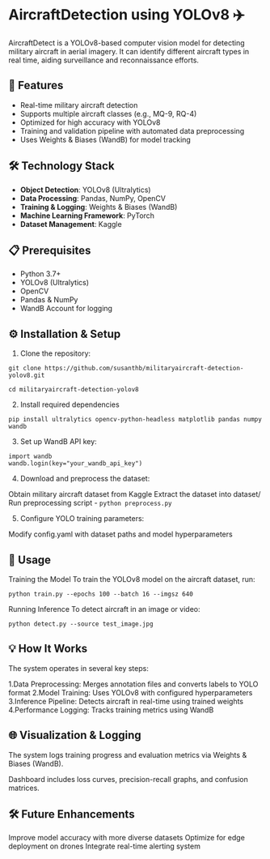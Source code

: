 # AircraftDetection using YOLOv8 ✈️  

AircraftDetect is a YOLOv8-based computer vision model for detecting military aircraft in aerial imagery. It can identify different aircraft types in real time, aiding surveillance and reconnaissance efforts.

## 🎯 Features  

- Real-time military aircraft detection  
- Supports multiple aircraft classes (e.g., MQ-9, RQ-4)  
- Optimized for high accuracy with YOLOv8  
- Training and validation pipeline with automated data preprocessing  
- Uses Weights & Biases (WandB) for model tracking  

## 🛠️ Technology Stack  

- **Object Detection**: YOLOv8 (Ultralytics)  
- **Data Processing**: Pandas, NumPy, OpenCV  
- **Training & Logging**: Weights & Biases (WandB)  
- **Machine Learning Framework**: PyTorch  
- **Dataset Management**: Kaggle  

## 📋 Prerequisites  

- Python 3.7+  
- YOLOv8 (Ultralytics)  
- OpenCV  
- Pandas & NumPy  
- WandB Account for logging  

## ⚙️ Installation & Setup  

1. Clone the repository:
```
git clone https://github.com/susanthb/militaryaircraft-detection-yolov8.git

cd militaryaircraft-detection-yolov8
```

2. Install required dependencies
```
pip install ultralytics opencv-python-headless matplotlib pandas numpy wandb

```

3. Set up WandB API key:
```
import wandb
wandb.login(key="your_wandb_api_key")
```

4. Download and preprocess the dataset:

Obtain military aircraft dataset from Kaggle
Extract the dataset into dataset/
Run preprocessing script
     - `python preprocess.py`


5. Configure YOLO training parameters:

Modify config.yaml with dataset paths and model hyperparameters

## 🚀 Usage

Training the Model
To train the YOLOv8 model on the aircraft dataset, run:
```
python train.py --epochs 100 --batch 16 --imgsz 640

```

Running Inference
To detect aircraft in an image or video:
```
python detect.py --source test_image.jpg

```

## 💡 How It Works

The system operates in several key steps:

1.Data Preprocessing: Merges annotation files and converts labels to YOLO format
2.Model Training: Uses YOLOv8 with configured hyperparameters
3.Inference Pipeline: Detects aircraft in real-time using trained weights
4.Performance Logging: Tracks training metrics using WandB

## 🌐 Visualization & Logging

The system logs training progress and evaluation metrics via Weights & Biases (WandB).

Dashboard includes loss curves, precision-recall graphs, and confusion matrices.

## 🛠 Future Enhancements

Improve model accuracy with more diverse datasets
Optimize for edge deployment on drones
Integrate real-time alerting system
